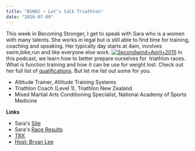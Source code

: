 ```yaml
---
title: "BSN02 – Let’s talk Triathlon"
date: "2016-07-09"
---
```


This week in Becoming Stronger, I get to speak with Sara who is a women with many talents. She works in legal but is still able to find time for training, coaching and speaking. Her typically day starts at 4am, involves swim,bike,run and like everyone else work. [![Secondwind+April+2015](/static/img/SecondwindApril2015-224x300.jpeg)](http://www.sara-ng.org/portfolio/) In this podcast, we learn how to better prepare ourselves for  triathlon races. What is function training and how it can be use for weight lost. Check out her full list of [qualifications](http://www.sara-ng.org/qualifications-1/). But let me list out some for you.

- Altitude Trainer, Altitude Training Systems
- Triathlon Coach (Level 1), Triathlon New Zealand
- Mixed Martial Arts Conditioning Specialist, National Academy of Sports Medicine

**Links**

- Sara's [Site](http://www.sara-ng.org/)
- Sara's [Race Results](http://www.sara-ng.org/results/)
- [TRX](https://www.trxtraining.com/)
- [Host: Bryan Lee](https://twitter.com/leetucksing)
